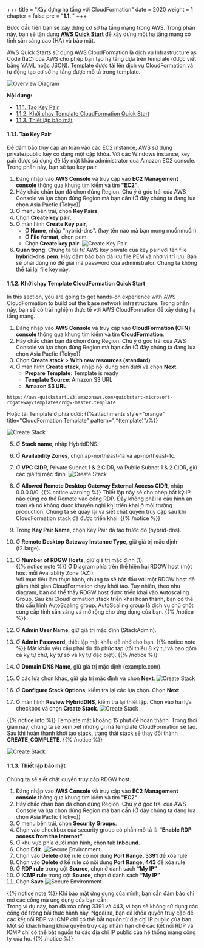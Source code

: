 +++
title = "Xây dựng hạ tầng với CloudFormation"
date = 2020
weight = 1
chapter = false
pre = "<b>1.1. </b>"
+++

Bước đầu tiên bạn sẽ xây dựng cơ sở hạ tầng mạng trong AWS. Trong phần này, bạn sẽ tận dụng [**AWS Quick Start**](https://aws.amazon.com/quickstart/architecture/rd-gateway/) để xây dựng một hạ tầng mạng có tính sẵn sàng cao (HA) và bảo mật.

AWS Quick Starts sử dụng AWS CloudFormation là dịch vụ Infrastructure as Code (IaC) của AWS cho phép bạn tạo hạ tầng dựa trên template (được viết bằng YAML hoặc JSON). Template được tải lên dịch vụ CloudFormation và tự động tạo cơ sở hạ tầng được mô tả trong template.

![Overview Diagram](../../../images/1/0-diagram.png?width=40pc)

**Nội dung:**
- [1.1.1. Tạo Key Pair](#111-tạo-key-pair)
- [1.1.2. Khởi chạy Template CloudFormation Quick Start](#112-khởi-chạy-template-cloudformation-quick-start)
- [1.1.3. Thiết lập bảo mật](#113-thiết-lập-bảo-mật)

#### 1.1.1. Tạo Key Pair
Để đảm bảo truy cập an toàn vào các EC2 instance, AWS sử dụng private/public key có dạng một cặp khóa. Với các Windows instance, key pair được sử dụng để lấy mật khẩu administrator qua Amazon EC2 console. Trong phần này, bạn sẽ tạo key pair.

1. Đăng nhập vào **AWS Console** và truy cập vào **EC2 Management console** thông qua khung tìm kiếm và tìm **"EC2"**.
2. Hãy chắc chắn bạn đã chọn đúng Region. Chú ý ở góc trái của AWS Console và lựa chọn đúng Region mà bạn cần (Ở đây chúng ta đang lựa chọn Asia Pacfic (Tokyo))
3. Ở menu bên trái, chọn **Key Pairs**.
4. Chọn **Create key pair**.
5. Ở màn hình **Create Key pair**,
   - Ở **Name**, nhập "hybrid-dns". (hay tên nào mà bạn mong muốnmuốn)
   - Ở **File format**, chọn pem.
   - Chọn **Create key pair**.
![Create Key Pair](../../../images/1/1-keypair.png?width=90pc)
6. **Quan trọng**: Chúng ta tải từ AWS key private của key pair với tên file **hybrid-dns.pem**. Hãy đảm bảo bạn đã lưu file PEM và nhớ vị trí lưu. Bạn sẽ phải dùng nó để giải mã password của administrator. Chúng ta không thể tải lại file key này.

#### 1.1.2. Khởi chạy Template CloudFormation Quick Start 
In this section, you are going to get hands-on experience with AWS CloudFormation to build out the base network infrastructure.
Trong phần này, bạn sẽ có trải nghiệm thực tế với AWS CloudFormation để xây dựng hạ tầng mạng.

1. Đăng nhập vào **AWS Console** và truy cập vào **CloudFormation (CFN) console** thông qua khung tìm kiếm và tìm **CloudFormation**.
2. Hãy chắc chắn bạn đã chọn đúng Region. Chú ý ở góc trái của AWS Console và lựa chọn đúng Region mà bạn cần (Ở đây chúng ta đang lựa chọn Asia Pacfic (Tokyo))
3. Chọn **Create stack** > **With new resources (standard)**
4. Ở màn hình **Create stack**, nhập nội dung bên dưới và chọn **Next**.
   - **Prepare Template**: Template is ready
   - **Template Source**: Amazon S3 URL
   - **Amazon S3 URL**:  
```
https://aws-quickstart.s3.amazonaws.com/quickstart-microsoft-rdgateway/templates/rdgw-master.template
```
Hoặc tải Template ở phía dưới:
{{%attachments style="orange" title="CloudFormation Template" pattern=".*(template)"/%}}

![Create Stack](../../../images/1/2-createstack.png?width=90pc)

5. Ở **Stack name**, nhập HybridDNS.
6. Ở **Availability Zones**, chọn ap-northeast-1a và ap-northeast-1c.
7. Ở **VPC CIDR**, Private Subnet 1 & 2 CIDR, và Public Subnet 1 & 2 CIDR, giữ các giá trị mặc định.
![Create Stack](../../../images/1/2-createstack2.png?width=90pc)

8. Ở **Allowed Remote Desktop Gateway External Access CIDR**, nhập 0.0.0.0/0. 
{{% notice warning %}}
Thiết lập này sẽ cho phép bất kỳ IP nào cũng có thể Remote vào cổng RDP. 
Đây không phải là cấu hình an toàn và nó không được khuyến nghị khi triển khai ở môi trường production. Chúng ta sẽ quay lại và siết chặt quyền truy cập sau khi CloudFormation stack đã được triển khai.
{{% /notice %}} 
9.  Trong **Key Pair Name**, chọn Key Pair đã tạo trước đó (hybrid-dns).  
10. Ở **Remote Desktop Gateway Instance Type**, giữ giá trị mặc định (t2.large).  
11. Ở **Number of RDGW Hosts**, giữ giá trị mặc định (1).  
{{% notice note %}}
Ở Diagram phía trên thể hiện hai RDGW host (một host mỗi Availablity Zone (AZ)).  
Với mục tiêu làm thực hành, chúng ta sẽ bắt đầu với một RDGW host để giảm thời gian CloudFormation chạy khởi tạo. Tuy nhiên, theo như diagram, bạn có thể thấy RDGW host được triển khai vào Autoscaling Group.
Sau khi CloudFormation stack triển khai hoàn thành, bạn có thể thử cấu hình AutoScaling group. AutoScaling group là dịch vụ chủ chốt cung cấp tính sẵn sàng và mở rộng cho ứng dụng của bạn.
{{% /notice %}}
12. Ở **Admin User Name**, giữ giá trị mặc định (StackAdmin).  
13. Ở **Admin Password**, thiết lập mật khẩu dễ nhớ cho bạn. 
{{% notice note %}}
Mật khẩu yêu cầu phải đủ độ phức tạp (tối thiểu 8 ký tự và bao gồm cả ký tự chữ, ký tự số và ký tự đặc biệt).
{{% /notice %}}
14. Ở **Domain DNS Name**, giữ giá trị mặc định (example.com).  
15. Ở các lựa chọn khác, giữ giá trị mặc định và chọn **Next**.
![Create Stack](../../../images/1/2-createstack3.png?width=90pc)
16. Ở **Configure Stack Options**, kiểm tra lại các lựa chọn. Chọn **Next**.
17. Ở màn hình **Review HybridDNS**, kiểm tra lại thiết lập. Chọn vào hai lựa checkbox và chọn **Create Stack**.
![Create Stack](../../../images/1/2-createstack4.png?width=90pc)

{{% notice info %}}
Template mất khoảng 15 phút để hoàn thành. Trong thời gian này, chúng ta sẽ xem xét những gì mà template CloudFormation sẽ tạo.
Sau khi hoàn thành khởi tạo stack, trạng thái stack sẽ thay đổi thành **CREATE_COMPLETE**.
{{% /notice %}}

![Create Stack](../../../images/1/2-createstack5.png?width=90pc)

#### 1.1.3. Thiết lập bảo mật
Chúng ta sẽ siết chặt quyền truy cập RDGW host.

1. Đăng nhập vào **AWS Console** và truy cập vào **EC2 Management console** thông qua khung tìm kiếm và tìm **"EC2"**.
2. Hãy chắc chắn bạn đã chọn đúng Region. Chú ý ở góc trái của AWS Console và lựa chọn đúng Region mà bạn cần (Ở đây chúng ta đang lựa chọn Asia Pacfic (Tokyo))
3. Ở menu bên trái, chọn **Security Groups**.
4. Chọn vào checkbox của security group có phần mô tả là **“Enable RDP access from the Internet”**
5. Ở khu vực phía dưới màn hình, chọn tab **Inbound**.
6. Chọn **Edit**.
![Secure Environment](../../../images/1/3-secureenvironment.png?width=90pc)
7. Chọn vào **Delete** ở kế rule có nội dung **Port Range, 3391** để xóa rule
8. Chọn vào **Delete** ở kế rule có nội dung **Port Range, 443** để xóa rule
9. Ở **RDP rule** trong cột **Source**, chọn ở danh sách **“My IP”**
10. Ở **ICMP rule** trong cột **Source**, chọn ở danh sách **“My IP”**
11. Chọn **Save**
![Secure Environment](../../../images/1/3-secureenvironment2.png?width=90pc)

{{% notice note %}}
Khi bảo mật ứng dụng của mình, bạn cần đảm bảo chỉ mở các cổng mà ứng dụng của bạn cần.  
Trong ví dụ này, bạn đã xóa cổng 3391 và 443, vì bạn sẽ không sử dụng các cổng đó trong bài thực hành này. Ngoài ra, bạn đã khóa quyền truy cập để các kết nối RDP và ICMP chỉ có thể bắt nguồn từ địa chỉ IP public của bạn.  
Một số khách hàng khóa quyền truy cập nhằm hạn chế các kết nối RDP và ICMP chỉ có thể bắt nguồn từ các địa chỉ IP public của hệ thống mạng công ty của họ.
{{% /notice %}}